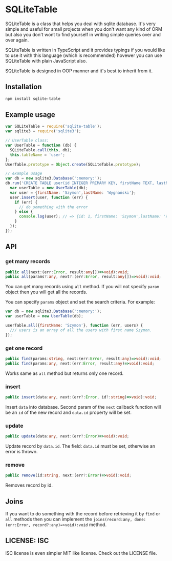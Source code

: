 SQLiteTable
===========

SQLiteTable is a class that helps you deal with sqlite database. 
It's very simple and useful for small projects when you don't want any kind of ORM but 
 also you don't wont to find yourself in writing simple queries over and over again.

SQLiteTable is written in TypeScript and it provides typings if you would like to use it with this language (which is recommended) hovewer you can use SQLiteTable with plain JavaScript also.
 
SQLiteTable is designed in OOP manner and it's best to inherit from it.

## Installation

```bash
npm install sqlite-table
```

## Example usage

```js
var SQLiteTable = require('sqlite-table');
var sqlite3 = require('sqlite3');

// UserTable class:
var UserTable = function (db) {
  SQLiteTable.call(this, db);
  this.tableName = 'user';
};
UserTable.prototype = Object.create(SQLiteTable.prototype);

// example usage
var db = new sqlite3.Database(':memory:');
db.run('CREATE TABLE user(id INTEGER PRIMARY KEY, firstName TEXT, lastName TEXT)', function (err) {
  var userTable = new UserTable(db);
  var user = {firstName: 'Szymon',lastName: 'Wygnański'};
  user.insert(user, function (err) {
    if (err) {
      // do something with the error
    } else {
      console.log(user); // => {id: 1, firstName: 'Szymon',lastName: 'Wygnański'};
    }
  });
});
```

## API

### get many records

```ts
public all(next:(err:Error, result:any[])=>void):void;
public all(params?:any, next?:(err:Error, result:any[])=>void):void;
```

You can get many records using `all` method. If you will not specify `param` object then 
 you will get all the records.

You can specify `params` object and set the search criteria. For example:

```js
var db = new sqlite3.Database(':memory:');
var userTable = new UserTable(db);

userTable.all({firstName: 'Szymon'}, function (err, users) {
  /// users is an array of all the users with first name Szymon.
});
```

### get one record

```ts
public find(params:string, next:(err:Error, result:any)=>void):void;
public find(params:any, next:(err:Error, result:any)=>void):void;
```

Works same as `all` method but returns only one record.

### insert

```ts
public insert(data:any, next:(err?:Error, id?:string)=>void):void;
```

Insert `data` into database. Second param of the `next` callback function 
   will be an `id` of the new record and `data.id` property will be set.
   
### update

```ts
public update(data:any, next:(err?:Error)=>void):void;
```

Update record by `data.id`. The field: `data.id` must be set, otherwise an error is thrown.
 
### remove
 
```ts
public remove(id:string, next:(err?:Error)=>void):void;
```

Removes record by id.

## Joins

If you want to do something with the record before retrieving it by `find` or `all` methods then you can implement the `joins(record:any, done:(err:Error, record?:any)=>void):void` method.

## LICENSE: ISC

ISC license is even simpler MIT like license. Check out the LICENSE file.
